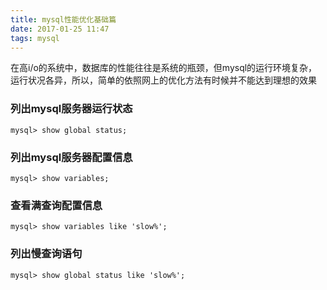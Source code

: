 ```yaml
---
title: mysql性能优化基础篇
date: 2017-01-25 11:47
tags: mysql
---
```


在高i/o的系统中，数据库的性能往往是系统的瓶颈，但mysql的运行环境复杂，运行状况各异，所以，简单的依照网上的优化方法有时候并不能达到理想的效果

### 列出mysql服务器运行状态

```
mysql> show global status;
```

### 列出mysql服务器配置信息

```
mysql> show variables;
```

### 查看满查询配置信息

```
mysql> show variables like 'slow%';
```

### 列出慢查询语句

```
mysql> show global status like 'slow%';
```
